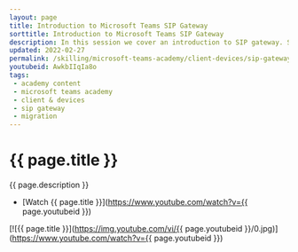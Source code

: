 ```yaml
---
layout: page
title: Introduction to Microsoft Teams SIP Gateway
sorttitle: Introduction to Microsoft Teams SIP Gateway
description: In this session we cover an introduction to SIP gateway. SIP Gateway lets your organization use any compatible SIP device with Microsoft Teams to preserve your investments in SIP devices. Now you can sign-in to Teams with your corporate credentials and make and receive calls with a compatible SIP device. SIP gateway is critical to migrations and leveraging existing investments customers have made along their UC journey.
updated: 2022-02-27
permalink: /skilling/microsoft-teams-academy/client-devices/sip-gateway
youtubeid: AwkbIIqIa8o
tags: 
 - academy content
 - microsoft teams academy
 - client & devices
 - sip gateway
 - migration
---
```


# {{ page.title }}

{{ page.description }}

* [Watch {{ page.title }}](https://www.youtube.com/watch?v={{ page.youtubeid }})

[![{{ page.title }}](https://img.youtube.com/vi/{{ page.youtubeid }}/0.jpg)](https://www.youtube.com/watch?v={{ page.youtubeid }})